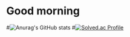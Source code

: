 # Good morning
#![Anurag's GitHub stats](https://github-readme-stats.vercel.app/api?username=Gooramind&show_icons=true&theme=radical)
#[![Solved.ac Profile](http://mazassumnida.wtf/api/v2/generate_badge?boj=gooramind)](https://solved.ac/gooramind/)
